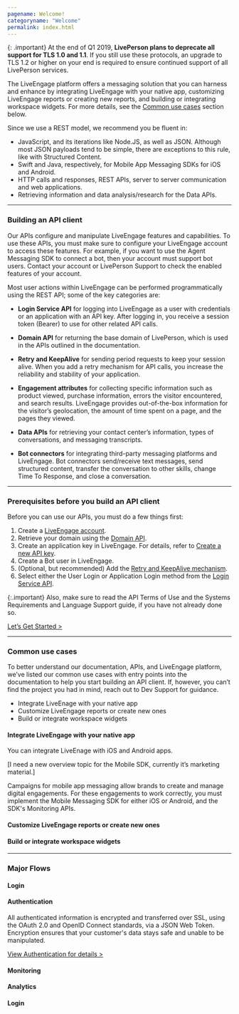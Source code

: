 ```yaml
---
pagename: Welcome!
categoryname: "Welcome"
permalink: index.html
---
```


{: .important}
At the end of Q1 2019, **LivePerson plans to deprecate all support for TLS 1.0 and 1.1**. If you still use these protocols, an upgrade to TLS 1.2 or higher on your end is required to ensure continued support of all LivePerson services.

The LiveEngage platform offers a messaging solution that you can harness and enhance by integrating LiveEngage with your native app, customizing LiveEngage reports or creating new reports, and building or integrating workspace widgets.   For more details, see the [Common use cases](#common-use-cases) section below.

Since we use a REST model, we recommend you be fluent in:

- JavaScript, and its iterations like Node.JS, as well as JSON. Although most JSON payloads tend to be simple, there are exceptions to this rule, like with Structured Content.
- Swift and Java, respectively, for Mobile App Messaging SDKs for iOS and Android.
- HTTP calls and responses, REST APIs, server to server communication and web applications.
- Retrieving information and data analysis/research for the Data APIs.

--- 

### Building an API client
Our APIs configure and manipulate LiveEngage features and capabilities. To use these APIs, you must make sure to configure your LiveEngage account to access these features. For example, if you want to use the Agent Messaging SDK to connect a bot, then your account must support bot users.  Contact your account or LivePerson Support to check the enabled features of your account.  

Most user actions within LiveEngage can be performed programmatically using the REST API; some of the key categories are:

- **Login Service API** for logging into LiveEngage as a user with credentials or an application with an API key. After logging in, you receive a session token (Bearer) to use for other related API calls.
  
- **Domain API** for returning the base domain of LivePerson, which is used in the APIs outlined in the documentation.

- **Retry and KeepAlive** for sending period requests to keep your session alive. When you add a retry mechanism for API calls, you increase the reliability and stability of your application. 

- **Engagement attributes** for collecting specific information such as product viewed, purchase information, errors the visitor encountered, and search results. LiveEngage provides out-of-the-box information for the visitor’s geolocation, the amount of time spent on a page, and the pages they viewed. 

- **Data APIs** for retrieving your contact center’s information, types of conversations, and messaging transcripts. 

- **Bot connectors** for integrating third-party messaging platforms and LiveEngage.  Bot connectors send/receive text messages, send structured content, transfer the conversation to other skills, change Time To Response, and close a conversation. 

---  

### Prerequisites before you build an API client

Before you can use our APIs, you must do a few things first: 

1. Create a [LiveEngage account](https://register.liveperson.com/checkout/104139/order_information).  
1. Retrieve your domain using the [Domain API](https://developers.liveperson.com/retrieve-api-domains-using-the-domain-api.html).
1. Create an application key in LiveEngage. For details, refer to [Create a new API key](https://developers.liveperson.com/retrieve-api-keys-create-a-new-api-key.html). 
1. Create a Bot user in LiveEngage. 
1. (Optional, but recommended) Add the [Retry and KeepAlive mechanism](https://developers.liveperson.com/retry-and-keepalive-best-practices-overview.html). 
1. Select either the User Login or Application Login method from the [Login Service API](https://developers.liveperson.com/login-getting-started.html).

{:.important}
Also, make sure to read the API Terms of Use and the Systems Requirements and Language Support guide, if you have not already done so. 



[Let’s Get Started >](documents/GettingStarted/getting-started.md)

---  

### Common use cases
To better understand our documentation, APIs, and LiveEngage platform, we’ve listed our common use cases with entry points into the documentation to help you start building an API client. If, however, you can’t find the project you had in mind, reach out to Dev Support for guidance. 

- Integrate LiveEnage with your native app 
- Customize LiveEngage reports or create new ones
- Build or integrate workspace widgets

#### Integrate LiveEngage with your native app
You can integrate LiveEnage with iOS and Android apps. 

[I need a new overview topic for the Mobile SDK, currently it’s marketing material.]

Campaigns for mobile app messaging allow brands to create and manage digital engagements.  For these engagements to work correctly, you must implement the Mobile Messaging SDK for either iOS or Android, and the SDK's Monitoring APIs.

#### Customize LiveEngage reports or create new ones


#### Build or integrate workspace widgets


---  

### Major Flows

#### Login 

#### Authentication
All authenticated information is encrypted and transferred over SSL, using the OAuth 2.0 and OpenID Connect standards, via a JSON Web Token.  Encryption ensures that your customer's data stays safe and unable to be manipulated.


[View Authentication for details >]()

#### Monitoring


#### Analytics


#### Login 

